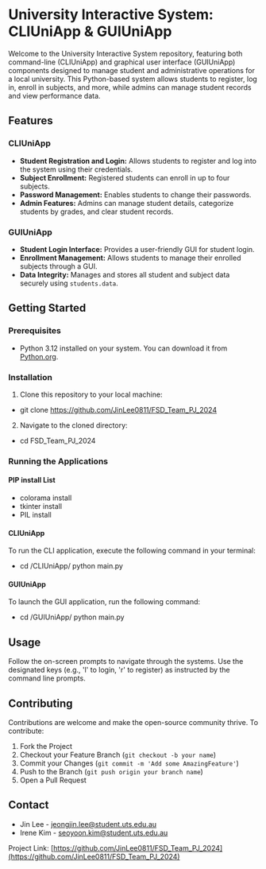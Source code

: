 # University Interactive System: CLIUniApp & GUIUniApp

Welcome to the University Interactive System repository, featuring both command-line (CLIUniApp) and graphical user interface (GUIUniApp) components designed to manage student and administrative operations for a local university. This Python-based system allows students to register, log in, enroll in subjects, and more, while admins can manage student records and view performance data.

## Features

### CLIUniApp
- **Student Registration and Login:** Allows students to register and log into the system using their credentials.
- **Subject Enrollment:** Registered students can enroll in up to four subjects.
- **Password Management:** Enables students to change their passwords.
- **Admin Features:** Admins can manage student details, categorize students by grades, and clear student records.

### GUIUniApp
- **Student Login Interface:** Provides a user-friendly GUI for student login.
- **Enrollment Management:** Allows students to manage their enrolled subjects through a GUI.
- **Data Integrity:** Manages and stores all student and subject data securely using `students.data`.

## Getting Started

### Prerequisites
- Python 3.12 installed on your system. You can download it from [Python.org](https://www.python.org/downloads/release/python-3120/).

### Installation
1. Clone this repository to your local machine:
- git clone https://github.com/JinLee0811/FSD_Team_PJ_2024
2. Navigate to the cloned directory:
- cd FSD_Team_PJ_2024


### Running the Applications

#### PIP install List
- colorama install
- tkinter install
- PIL install

#### CLIUniApp
To run the CLI application, execute the following command in your terminal:
- cd /CLIUniApp/ python main.py


#### GUIUniApp
To launch the GUI application, run the following command:
- cd /GUIUniApp/ python main.py


## Usage

Follow the on-screen prompts to navigate through the systems. Use the designated keys (e.g., 'l' to login, 'r' to register) as instructed by the command line prompts.

## Contributing

Contributions are welcome and make the open-source community thrive. To contribute:

1. Fork the Project
2. Checkout your Feature Branch (`git checkout -b your name`)
3. Commit your Changes (`git commit -m 'Add some AmazingFeature'`)
4. Push to the Branch (`git push origin your branch name`)
5. Open a Pull Request

## Contact

- Jin Lee - [jeongjin.lee@student.uts.edu.au](mailto:jeongjin.lee@student.uts.edu.au)
- Irene Kim - [seoyoon.kim@student.uts.edu.au](mailto:seoyoon.kim@student.uts.edu.au)

Project Link: [https://github.com/JinLee0811/FSD_Team_PJ_2024](https://github.com/JinLee0811/FSD_Team_PJ_2024)
